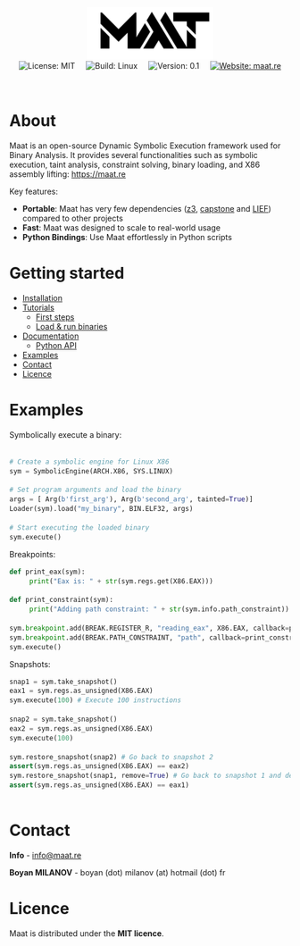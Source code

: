 <p align="center" >
     <br><br>
<img width="45%" src="/ressources/maat_logo.png"/> <br>
  <img src="https://img.shields.io/badge/License-MIT-green" alt="License: MIT"> &nbsp; &nbsp;
  <img src="https://img.shields.io/badge/Build-Linux-green" alt="Build: Linux">  &nbsp; &nbsp;
  <img src="https://img.shields.io/badge/Version-v0.1-green" alt="Version: 0.1"> &nbsp; &nbsp;
  <a href="http://maat.re"><img src="https://img.shields.io/badge/Website-maat.re-blue" alt="Website: maat.re"></a>
  <br>
  <br>
  <br>
</p>


# About

Maat is an open-source Dynamic Symbolic Execution framework used for Binary Analysis. It provides several functionalities such as symbolic execution, taint analysis, constraint solving, binary loading, and X86 assembly lifting: https://maat.re

Key features:

- **Portable**: Maat has very few dependencies ([z3](https://github.com/Z3Prover/z3), [capstone](https://github.com/aquynh/capstone) and [LIEF](https://github.com/lief-project/LIEF)) compared to other projects
- **Fast**: Maat was designed to scale to real-world usage
- **Python Bindings**: Use Maat effortlessly in Python scripts
     
# Getting started
- [Installation](https://maat.re/install.html)
- [Tutorials](https://maat.re/tutorials.html)
     - [First steps](https://maat.re/tutorial_first_steps.html)
     - [Load & run binaries](https://maat.re/tutorial_load_and_run.html)
- [Documentation](https://maat.re)
     - [Python API](https://maat.re/python_api.html)
- [Examples](#Examples)
- [Contact](#contact)
- [Licence](#licence)

# Examples
Symbolically execute a binary:

```Python

# Create a symbolic engine for Linux X86
sym = SymbolicEngine(ARCH.X86, SYS.LINUX)

# Set program arguments and load the binary
args = [ Arg(b'first_arg'), Arg(b'second_arg', tainted=True)]
Loader(sym).load("my_binary", BIN.ELF32, args)

# Start executing the loaded binary
sym.execute()
```

Breakpoints:

```Python
def print_eax(sym):
     print("Eax is: " + str(sym.regs.get(X86.EAX)))

def print_constraint(sym):
     print("Adding path constraint: " + str(sym.info.path_constraint))

sym.breakpoint.add(BREAK.REGISTER_R, "reading_eax", X86.EAX, callback=print_eax)
sym.breakpoint.add(BREAK.PATH_CONSTRAINT, "path", callback=print_constraint)
sym.execute()
```

Snapshots:

```Python
snap1 = sym.take_snapshot()
eax1 = sym.regs.as_unsigned(X86.EAX)
sym.execute(100) # Execute 100 instructions

snap2 = sym.take_snapshot()
eax2 = sym.regs.as_unsigned(X86.EAX)
sym.execute(100)

sym.restore_snapshot(snap2) # Go back to snapshot 2
assert(sym.regs.as_unsigned(X86.EAX) == eax2)
sym.restore_snapshot(snap1, remove=True) # Go back to snapshot 1 and delete it
assert(sym.regs.as_unsigned(X86.EAX) == eax1)
 
```

# Contact

**Info** - info@maat.re

**Boyan MILANOV** - boyan (dot) milanov (at) hotmail (dot) fr

# Licence
Maat is distributed under the **MIT licence**.
